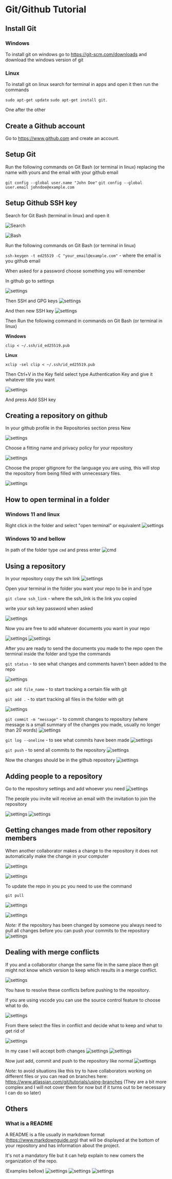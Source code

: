 # Git/Github Tutorial

## Install Git

### Windows

To install git on windows go to https://git-scm.com/downloads and download the windows version of git

### Linux

To install git on linux search for terminal in apps and open it then run the commands

`sudo apt-get update` 
`sudo apt-get install git.`

One after the other

## Create a Github account

Go to https://www.github.com and create an account.

## Setup Git

Run the following commands on Git Bash (or terminal in linux) replacing the name with yours and the email with your github email

`git config --global user.name "John Doe"`
`git config --global user.email johndoe@example.com`

## Setup Github SSH key

Search for Git Bash (terminal in linux) and open it

![Search](images/git_bash_search.png)

![Bash](images/git_bash.png)

Run the following commands on Git Bash (or terminal in linux)

`ssh-keygen -t ed25519 -C "your_email@example.com"` - where the email is you github email

When asked for a password choose something you will remember

In github go to settings

![settings](images/git_hub_settings.png)

Then SSH and GPG keys
![settings](images/ssh_gpg_keys.png)

And then new SSH key
![settings](images/new_ssh.png)

Then Run the following command in commands on Git Bash (or terminal in linux)

**Windows**

`clip < ~/.ssh/id_ed25519.pub`

**Linux**

`xclip -sel clip < ~/.ssh/id_ed25519.pub`

Then Ctrl+V in the Key field select type Authentication Key and give it whatever title you want

![settings](images/create_key.png)

And press Add SSH key

## Creating a repository on github

In your github profile in the Repositories section press New

![settings](images/github_create_repo.png)

Choose a fitting name and privacy policy for your repository

![settings](images/create_op.png)

Choose the proper gitignore for the language you are using, this will stop the repository from being filled with unnecessary files.

![settings](images/git_ignore.png)

## How to open terminal in a folder

### Windows 11 and linux

Right click in the folder and select "open terminal" or equivalent
![settings](images/open%20terminal.png)

### Windows 10 and bellow

In path of the folder type `cmd` and press enter
![cmd](images/cmd.png)


## Using a repository

In your repository copy the ssh link
![settings](images/repo_ssh_2.png)

Open your terminal in the folder you want your repo to be in and type

`git clone ssh_link` - where the ssh_link is the link you copied
 
write your ssh key password when asked

![settings](images/clone.png)

Now you are free to add whatever documents you want in your repo

![settings](images/before.png)
![settings](images/after.png)

After you are ready to send the documents you made to the repo open the terminal inside the folder and type the commands

`git status` - to see what changes and comments haven't been added to the repo 

![settings](images/status.png)

`git add file_name` - to start tracking a certain file with git

`git add .` - to start tracking all files in the folder with git

![settings](images/add.png)

`git commit -m "message"` - to commit changes to repository (where message is a small summary of the changes you made, usually no longer than 20 words)
![settings](images/commit.png)

`git log --oneline` - to see what commits have been made
![settings](images/log.png)


`git push` - to send all commits to the repository
![settings](images/push.png)

Now the changes should be in the github repository
![settings](images/github_after.png)

## Adding people to a repository

Go to the repository settings and add whoever you need
![settings](images/add_person.png)

The people you invite will receive an email with the invitation to join the repository

![settings](images/email.png)
![settings](images/collaborator.png)

## Getting changes made from other repository members

When another collaborator makes a change to the repository it does not automatically make the change in your computer

![settings](images/repo_change.png)


![settings](images/pc_not_change.png)

To update the repo in you pc you need to use the command

`git pull`

![settings](images/pull.png)

![settings](images/change_pc.png)

*Note:* if the repository has been changed by someone you always need to pull all changes before you can push your commits to the repository
![settings](images/must_pull.png)


## Dealing with merge conflicts

If you and a collaborator change the same file in the same place then git might not know which version to keep which results in a merge conflict.

![settings](images/conflict.png)

You have to resolve these conflicts before pushing to the repository.

If you are using vscode you can use the source control feature to choose what to do.

![settings](images/source_control.png)

From there select the files in conflict and decide what to keep and what to get rid of

![settings](images/choose_how_to_resolve.png)

In my case I will accept both changes
![settings](images/accept_both.png)
![settings](images/accepted_both.png)

Now just add, commit and push to the repository like normal
![settings](images/solve_conflict.png)

*Note:* to avoid situations like this try to have collaborators working on different files or you can read on branches here: https://www.atlassian.com/git/tutorials/using-branches (They are a bit more complex and I will not cover them for now but if it turns out to be necessary I can do so later)

## Others

### What is a README

A README is a file usually in markdown format (https://www.markdownguide.org) that will be displayed at the bottom of your repository and has information about the project. 

It's not a mandatory file but it can help explain to new comers the organization of the repo.

(Examples bellow)
![settings](images/readme_one.png)
![settings](images/readme_two.png)
![settings](images/readme_three.png)
